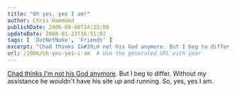 ```yaml
---
title: "Oh yes, yes I am!"
author: Chris Hammond
publishDate: 2006-09-08T14:25:00
updateDate: 2008-01-23T16:51:02
tags: [ 'DotNetNuke', 'Friends' ]
excerpt: "Chad thinks I&#39;m not his God anymore. But I beg to differ. Without my assistance he wouldn&#39;t have his site up and running. So, yes, yes I..."
url: /2006/oh-yes-yes-i-am  # Use the generated URL with year
---
```

<a href="https://www.chadhobson.com/Default.aspx?tabid=53&amp;EntryID=1" target="_blank">Chad thinks I&#39;m not his God anymore</a>. But I beg to differ. Without my assistance he wouldn&#39;t have his site up and running. So, yes, yes I am.
